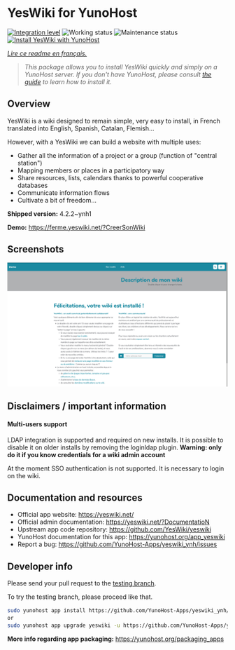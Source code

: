 <!--
N.B.: This README was automatically generated by https://github.com/YunoHost/apps/tree/master/tools/README-generator
It shall NOT be edited by hand.
-->

# YesWiki for YunoHost

[![Integration level](https://dash.yunohost.org/integration/yeswiki.svg)](https://dash.yunohost.org/appci/app/yeswiki) ![Working status](https://ci-apps.yunohost.org/ci/badges/yeswiki.status.svg) ![Maintenance status](https://ci-apps.yunohost.org/ci/badges/yeswiki.maintain.svg)  
[![Install YesWiki with YunoHost](https://install-app.yunohost.org/install-with-yunohost.svg)](https://install-app.yunohost.org/?app=yeswiki)

*[Lire ce readme en français.](./README_fr.md)*

> *This package allows you to install YesWiki quickly and simply on a YunoHost server.
If you don't have YunoHost, please consult [the guide](https://yunohost.org/#/install) to learn how to install it.*

## Overview

YesWiki is a wiki designed to remain simple, very easy to install, in French translated into English, Spanish, Catalan, Flemish...

However, with a YesWiki we can build a website with multiple uses:
- Gather all the information of a project or a group (function of "central station")
- Mapping members or places in a participatory way
- Share resources, lists, calendars thanks to powerful cooperative databases
- Communicate information flows
- Cultivate a bit of freedom...


**Shipped version:** 4.2.2~ynh1

**Demo:** https://ferme.yeswiki.net/?CreerSonWiki

## Screenshots

![Screenshot of YesWiki](./doc/screenshots/yeswiki_screenshots.png)

## Disclaimers / important information

#### Multi-users support

LDAP integration is supported and required on new installs. It is possible to disable it on older installs by removing the loginldap plugin. **Warning: only do it if you know credentials for a wiki admin account**

At the moment SSO authentication is not supported. It is necessary to login on the wiki.

## Documentation and resources

* Official app website: <https://yeswiki.net/>
* Official admin documentation: <https://yeswiki.net/?DocumentatioN>
* Upstream app code repository: <https://github.com/YesWiki/yeswiki>
* YunoHost documentation for this app: <https://yunohost.org/app_yeswiki>
* Report a bug: <https://github.com/YunoHost-Apps/yeswiki_ynh/issues>

## Developer info

Please send your pull request to the [testing branch](https://github.com/YunoHost-Apps/yeswiki_ynh/tree/testing).

To try the testing branch, please proceed like that.

``` bash
sudo yunohost app install https://github.com/YunoHost-Apps/yeswiki_ynh/tree/testing --debug
or
sudo yunohost app upgrade yeswiki -u https://github.com/YunoHost-Apps/yeswiki_ynh/tree/testing --debug
```

**More info regarding app packaging:** <https://yunohost.org/packaging_apps>
